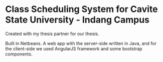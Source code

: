 # Class Scheduling System for Cavite State University - Indang Campus

Created with my thesis partner for our thesis.

Built in Netbeans. A web app with the server-side written in Java, and for the client-side we used AngularJS framework and some bootstrap components.